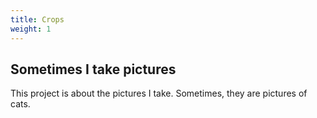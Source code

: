 ```yaml
---
title: Crops
weight: 1
---
```


## Sometimes I take pictures

This project is about the pictures I take. Sometimes, they are pictures of cats.
